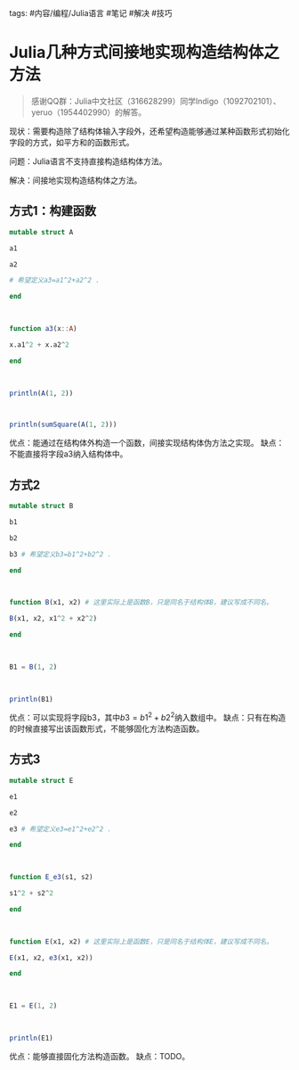 tags: #内容/编程/Julia语言 
#笔记 
#解决 
#技巧


# Julia几种方式间接地实现构造结构体之方法

  

> 感谢QQ群：Julia中文社区（316628299）同学Indigo（1092702101）、yeruo（1954402990）的解答。

  

现状：需要构造除了结构体输入字段外，还希望构造能够通过某种函数形式初始化字段的方式，如平方和的函数形式。

问题：Julia语言不支持直接构造结构体方法。

解决：间接地实现构造结构体之方法。

  
  

## 方式1：构建函数

  
```julia
mutable struct A

a1

a2

# 希望定义a3=a1^2+a2^2 .

end

  

function a3(x::A)

x.a1^2 + x.a2^2

end

  

println(A(1, 2))



println(sumSquare(A(1, 2)))
```
 
优点：能通过在结构体外构造一个函数，间接实现结构体伪方法之实现。
缺点：不能直接将字段a3纳入结构体中。

## 方式2

  

```julia
mutable struct B

b1

b2

b3 # 希望定义b3=b1^2+b2^2 .

end

  

function B(x1, x2) # 这里实际上是函数B，只是同名于结构体B，建议写成不同名。

B(x1, x2, x1^2 + x2^2)

end

  

B1 = B(1, 2)

  

println(B1)
```

优点：可以实现将字段b3，其中$b3=b1^2+b2^2$纳入数组中。
缺点：只有在构造的时候直接写出该函数形式，不能够固化方法构造函数。
  

## 方式3

  
```julia
mutable struct E

e1

e2

e3 # 希望定义e3=e1^2+e2^2 .

end

  

function E_e3(s1, s2)

s1^2 + s2^2

end

  

function E(x1, x2) # 这里实际上是函数E，只是同名于结构体E，建议写成不同名。

E(x1, x2, e3(x1, x2))

end

  

E1 = E(1, 2)

  

println(E1)
```

优点：能够直接固化方法构造函数。
缺点：TODO。